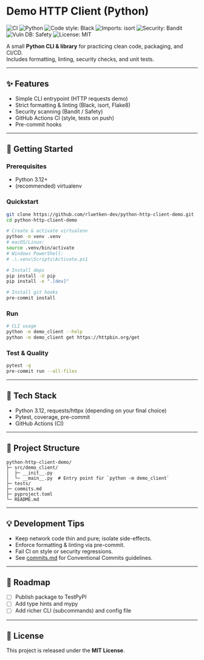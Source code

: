 # Demo HTTP Client (Python)

![CI](https://github.com/rluetken-dev/python-http-client-demo/actions/workflows/ci.yml/badge.svg?branch=master?branch=master)
![Python](https://img.shields.io/badge/Python-3.12%2B-blue)
![Code style: Black](https://img.shields.io/badge/code%20style-black-000000.svg)
![Imports: isort](https://img.shields.io/badge/imports-isort-ef8336.svg)
![Security: Bandit](https://img.shields.io/badge/security-bandit-yellow.svg)
![Vuln DB: Safety](https://img.shields.io/badge/vulnerabilities-safety-red.svg)
![License: MIT](https://img.shields.io/badge/License-MIT-green.svg)

A small **Python CLI & library** for practicing clean code, packaging, and CI/CD.  
Includes formatting, linting, security checks, and unit tests.

---

## ✨ Features
- Simple CLI entrypoint (HTTP requests demo)
- Strict formatting & linting (Black, isort, Flake8)
- Security scanning (Bandit / Safety)
- GitHub Actions CI (style, tests on push)
- Pre-commit hooks

---

## 🚀 Getting Started

### Prerequisites
- Python 3.12+
- (recommended) virtualenv

### Quickstart
```bash
git clone https://github.com/rluetken-dev/python-http-client-demo.git
cd python-http-client-demo

# Create & activate virtualenv
python -m venv .venv
# macOS/Linux:
source .venv/bin/activate
# Windows PowerShell:
# .\.venv\Scripts\Activate.ps1

# Install deps
pip install -U pip
pip install -e ".[dev]"

# Install git hooks
pre-commit install
```

### Run
```bash
# CLI usage
python -m demo_client --help
python -m demo_client get https://httpbin.org/get
```

### Test & Quality
```bash
pytest -q
pre-commit run --all-files
```

---

## 🧱 Tech Stack
- Python 3.12, requests/httpx (depending on your final choice)
- Pytest, coverage, pre-commit
- GitHub Actions (CI)

---

## 📂 Project Structure
```
python-http-client-demo/
├─ src/demo_client/
│  ├─ __init__.py
│  └─ __main__.py  # Entry point für `python -m demo_client`
├─ tests/
├─ commits.md
├─ pyproject.toml
└─ README.md
```

---

## 💡 Development Tips
- Keep network code thin and pure; isolate side-effects.
- Enforce formatting & linting via pre-commit.
- Fail CI on style or security regressions.
- See [commits.md](./commits.md) for Conventional Commits guidelines.

---

## 🧭 Roadmap
- [ ] Publish package to TestPyPI
- [ ] Add type hints and mypy
- [ ] Add richer CLI (subcommands) and config file

---

## 📜 License
This project is released under the **MIT License**.
